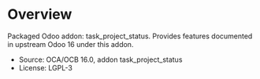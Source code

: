 # Overview

Packaged Odoo addon: task_project_status. Provides features documented in upstream Odoo 16 under this addon.

- Source: OCA/OCB 16.0, addon task_project_status
- License: LGPL-3
